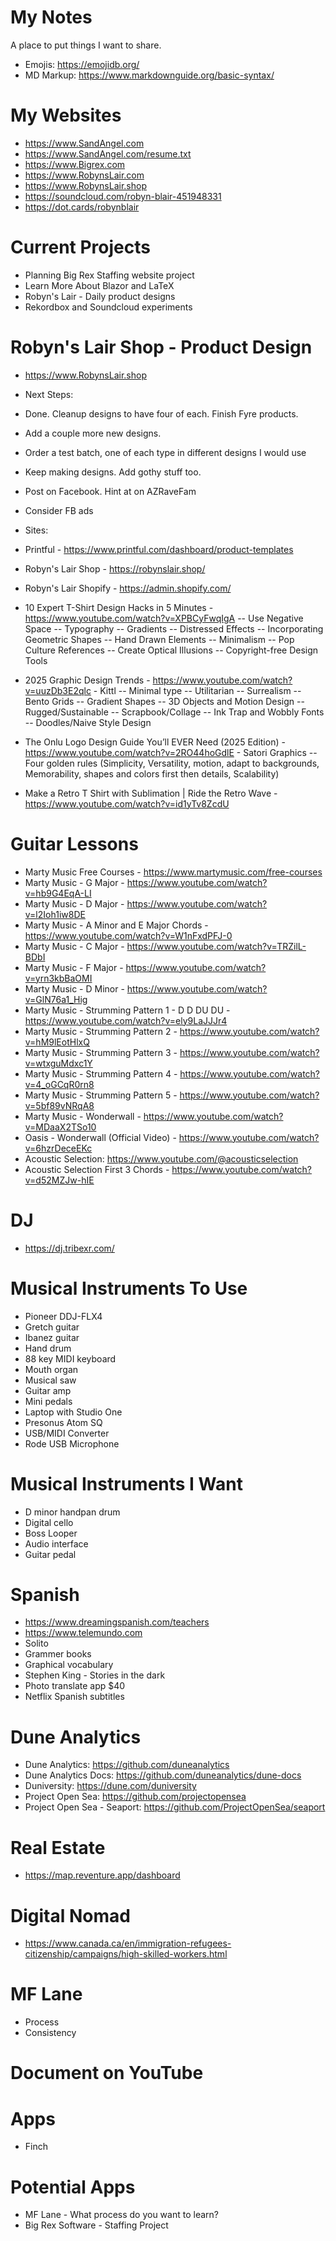 # My Notes

A place to put things I want to share.

- Emojis: https://emojidb.org/
- MD Markup: https://www.markdownguide.org/basic-syntax/


# My Websites
- https://www.SandAngel.com
- https://www.SandAngel.com/resume.txt
- https://www.Bigrex.com
- https://www.RobynsLair.com
- https://www.RobynsLair.shop
- https://soundcloud.com/robyn-blair-451948331
- https://dot.cards/robynblair

# Current Projects
- Planning Big Rex Staffing website project
- Learn More About Blazor and LaTeX
- Robyn's Lair - Daily product designs
- Rekordbox and Soundcloud experiments

# Robyn's Lair Shop - Product Design
- https://www.RobynsLair.shop
- Next Steps:
- Done. Cleanup designs to have four of each. Finish Fyre products.
- Add a couple more new designs.
- Order a test batch, one of each type in different designs I would use
- Keep making designs. Add gothy stuff too.
- Post on Facebook. Hint at on AZRaveFam
- Consider FB ads

- Sites:
- Printful - https://www.printful.com/dashboard/product-templates
- Robyn's Lair Shop - https://robynslair.shop/
- Robyn's Lair Shopify - https://admin.shopify.com/
- 10 Expert T-Shirt Design Hacks in 5 Minutes - https://www.youtube.com/watch?v=XPBCyFwqIgA
-- Use Negative Space
-- Typography
-- Gradients
-- Distressed Effects
-- Incorporating Geometric Shapes
-- Hand Drawn Elements
-- Minimalism
-- Pop Culture References
-- Create Optical Illusions
-- Copyright-free Design Tools
- 2025 Graphic Design Trends - https://www.youtube.com/watch?v=uuzDb3E2qlc - Kittl
-- Minimal type
-- Utilitarian
-- Surrealism
-- Bento Grids
-- Gradient Shapes
-- 3D Objects and Motion Design
-- Rugged/Sustainable
-- Scrapbook/Collage
-- Ink Trap and Wobbly Fonts
-- Doodles/Naive Style Design
- The Onlu Logo Design Guide You’ll EVER Need (2025 Edition) - https://www.youtube.com/watch?v=2RO44hoGdlE - Satori Graphics
-- Four golden rules (Simplicity, Versatility, motion, adapt to backgrounds, Memorability, shapes and colors first then details, Scalability)
- Make a Retro T Shirt with Sublimation | Ride the Retro Wave - https://www.youtube.com/watch?v=id1yTv8ZcdU

# Guitar Lessons
- Marty Music Free Courses - https://www.martymusic.com/free-courses
- Marty Music - G Major - https://www.youtube.com/watch?v=hb9G4EqA-LI
- Marty Music - D Major - https://www.youtube.com/watch?v=l2Ioh1iw8DE
- Marty Music - A Minor and E Major Chords - https://www.youtube.com/watch?v=W1nFxdPFJ-0
- Marty Music - C Major - https://www.youtube.com/watch?v=TRZilL-BDbI
- Marty Music - F Major - https://www.youtube.com/watch?v=yrn3kbBaOMI
- Marty Music - D Minor - https://www.youtube.com/watch?v=GlN76a1_Hig
- Marty Music - Strumming Pattern 1 - D D DU DU - https://www.youtube.com/watch?v=ely9LaJJJr4
- Marty Music - Strumming Pattern 2 - https://www.youtube.com/watch?v=hM9lEotHlxQ
- Marty Music - Strumming Pattern 3 - https://www.youtube.com/watch?v=wtxguMdxc1Y
- Marty Music - Strumming Pattern 4 - https://www.youtube.com/watch?v=4_oGCqR0rn8
- Marty Music - Strumming Pattern 5 - https://www.youtube.com/watch?v=5bf89vNRqA8
- Marty Music - Wonderwall - https://www.youtube.com/watch?v=MDaaX2TSo10
- Oasis - Wonderwall (Official Video) - https://www.youtube.com/watch?v=6hzrDeceEKc
- Acoustic Selection: https://www.youtube.com/@acousticselection
- Acoustic Selection First 3 Chords - https://www.youtube.com/watch?v=d52MZJw-hIE

# DJ

- https://dj.tribexr.com/
  
# Musical Instruments To Use
- Pioneer DDJ-FLX4
- Gretch guitar
- Ibanez guitar
- Hand drum
- 88 key MIDI keyboard
- Mouth organ
- Musical saw
- Guitar amp
- Mini pedals
- Laptop with Studio One
- Presonus Atom SQ
- USB/MIDI Converter
- Rode USB Microphone

# Musical Instruments I Want
- D minor handpan drum
- Digital cello
- Boss Looper
- Audio interface
- Guitar pedal

# Spanish
- https://www.dreamingspanish.com/teachers
- https://www.telemundo.com
- Solito
- Grammer books
- Graphical vocabulary
- Stephen King - Stories in the dark
- Photo translate app $40
- Netflix Spanish subtitles

# Dune Analytics
- Dune Analytics: https://github.com/duneanalytics
- Dune Analytics Docs: https://github.com/duneanalytics/dune-docs
- Duniversity: https://dune.com/duniversity
- Project Open Sea: https://github.com/projectopensea
- Project Open Sea - Seaport: https://github.com/ProjectOpenSea/seaport

# Real Estate
- https://map.reventure.app/dashboard

# Digital Nomad
- https://www.canada.ca/en/immigration-refugees-citizenship/campaigns/high-skilled-workers.html

# MF Lane
- Process
- Consistency

# Document on YouTube

# Apps
- Finch

# Potential Apps
- MF Lane - What process do you want to learn?
- Big Rex Software - Staffing Project
